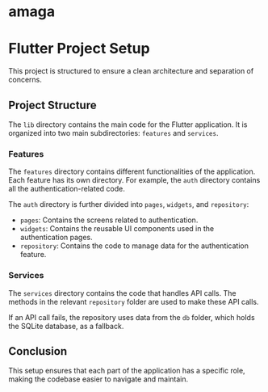 # amaga

# Flutter Project Setup

This project is structured to ensure a clean architecture and separation of concerns.

## Project Structure

The `lib` directory contains the main code for the Flutter application. It is organized into two main subdirectories: `features` and `services`.

### Features

The `features` directory contains different functionalities of the application. Each feature has its own directory. For example, the `auth` directory contains all the authentication-related code.

The `auth` directory is further divided into `pages`, `widgets`, and `repository`:

- `pages`: Contains the screens related to authentication.
- `widgets`: Contains the reusable UI components used in the authentication pages.
- `repository`: Contains the code to manage data for the authentication feature.

### Services

The `services` directory contains the code that handles API calls. The methods in the relevant `repository` folder are used to make these API calls.

If an API call fails, the repository uses data from the `db` folder, which holds the SQLite database, as a fallback.

## Conclusion

This setup ensures that each part of the application has a specific role, making the codebase easier to navigate and maintain.

